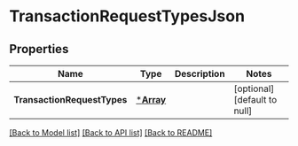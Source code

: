 # TransactionRequestTypesJson

## Properties
Name | Type | Description | Notes
------------ | ------------- | ------------- | -------------
**TransactionRequestTypes** | [***Array**](array.md) |  | [optional] [default to null]

[[Back to Model list]](../README.md#documentation-for-models) [[Back to API list]](../README.md#documentation-for-api-endpoints) [[Back to README]](../README.md)


